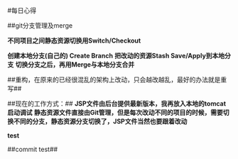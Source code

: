 #每日心得



##git分支管理及merge


**不同项目之间静态资源切换用Switch/Checkout**

**创建本地分支(自己的)  Create Branch**
**把改动的资源Stash Save/Apply到本地分支**
**切换分支之后，再用Merge与本地分支合并**





##重构，在原来的已经很混乱的架构上改动，只会越改越乱，最好的办法就是重写##


##现在的工作方式：##
**JSP文件由后台提供最新版本，我再放入本地的tomcat启动调试**
**静态资源文件直接由Git管理，但是每次改动不同的项目的时候，需要切换不同的分支，静态资源分支切换了，JSP文件当然也要跟着改动**




**test**


##commit test##